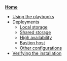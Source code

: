 **[Home](Home)**
* [Using the playbooks](sys_use)
* Deployments
  * [Local storage](arch_single_local)
  * [Shared storage](arch_single_shared)
  * [High availability](arch_ha)
  * [Bastion host](arch_bastion)
  * [Other configurations](arch_other)
* [Verifying the installation](sys_verify)